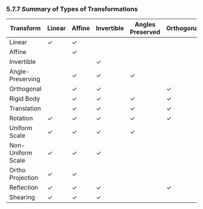 ### 5.7.7 Summary of Types of Transformations

Transform  | Linear  | Affine  | Invertible | Angles Preserved | Orthogonal | Rigid Body | Lengths Preserved | Areas/Volumes Preserved | Determinant
-----------|---------|---------|------------|------------------|------------|------------|-------------------|-------------------------|-------------
Linear     | &check; | &check; |            |                  |            |            |                   |                         |
Affine     |         | &check; |            |                  |            |            |                   |                         | &ne; 0
Invertible |         |         | &check;    |                  |            |            |                   |                         |
Angle-Preserving |   | &check; | &check;    | &check;          |            |            |                   |                         |
Orthogonal |         | &check; | &check;    |                  | &check;    |            |                   |                         | &plusmn;1
Rigid Body |         | &check; | &check;    | &check;          | &check;    | &check;    | &check;           | &check;                 | 1
Translation|         | &check; | &check;    | &check;          | &check;    | &check;    | &check;           | &check;                 | 1
Rotation   | &check; | &check; | &check;    | &check;          | &check;    | &check;    | &check;           | &check;                 | 1
Uniform Scale | &check; | &check; | &check; | &check;          |            |            |                   |                         | _k<sup>n</sup>_ 3
Non-Uniform Scale | &check; | &check; | &check; |              |            |            |                   |                         |
Ortho Projection | &check; | &check; |      |                  |            |            |                   |                         | 0
Reflection | &check; | &check; | &check;    |                  | &check;    |            | *                 | &check;                 | -1
Shearing   | &check; | &check; | &check;    |                  |            |            |                   | &check;                 | 1
